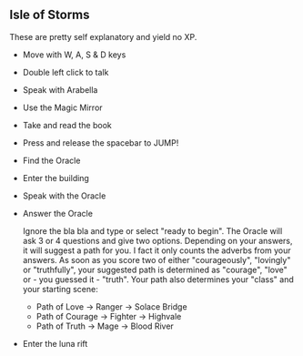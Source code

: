 ## Isle of Storms

These are pretty self explanatory and yield no XP.

* Move with W, A, S & D keys
* Double left click to talk 
* Speak with Arabella
* Use the Magic Mirror
* Take and read the book
* Press and release the spacebar to JUMP!
* Find the Oracle
* Enter the building
* Speak with the Oracle
* Answer the Oracle

    Ignore the bla bla and type or select "ready to begin". The Oracle will ask 3 or 4 questions and give two options. Depending on your answers, it will suggest a path for you. I fact it only counts the adverbs from your answers. As soon as you score two of either "courageously", "lovingly" or "truthfully", your suggested path is determined as "courage", "love" or - you guessed it - "truth". Your path also determines your "class" and your starting scene:
  
    * Path of Love -> Ranger -> Solace Bridge
    * Path of Courage -> Fighter -> Highvale
    * Path of Truth -> Mage -> Blood River

* Enter the luna rift
